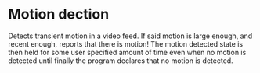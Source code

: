# Motion dection 
Detects transient motion in a video feed. If said motion is large enough, and recent enough, reports that there is motion!  The motion detected state is then held for some user specified amount of time even when no motion is detected until finally the program declares that no motion is detected.
